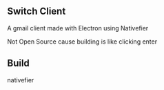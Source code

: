 ## Switch Client
A gmail client made with Electron using Nativefier

Not Open Source cause building is like clicking enter

## Build

nativefier
